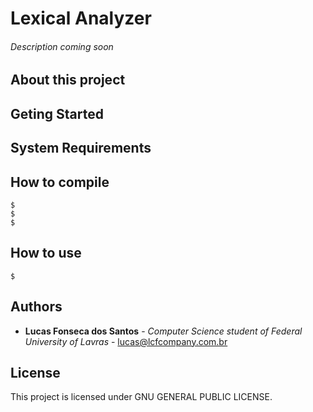 # Lexical Analyzer
###### Description coming soon

## About this project


## Geting Started


## System Requirements


## How to compile

```
$ 
$ 
$ 
```

## How to use

```
$ 
```

## Authors
* **Lucas Fonseca dos Santos** - *Computer Science student of Federal University of Lavras* - lucas@lcfcompany.com.br

## License
This project is licensed under  GNU GENERAL PUBLIC LICENSE.


